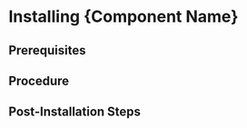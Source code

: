 # Installing {Component Name}

## Prerequisites

<!--Describe the prerequisites for installing your service (if there are some).-->

## Procedure

<!--Describe the installation steps in a logical sequence.-->

## Post-Installation Steps

<!--Describe any post-installation steps that you might need, including the initial setup of your monitors. Setting up monitors should also be part of your operations topic. However, please include this information here as well.-->

<!--For more information, see [Documentation Guidelines for Operator Documentation](https://wiki.one.int.sap/wiki/display/NDW/Documentation+Guidelines+for+Operator+Documentation#DocumentationGuidelinesforOperatorDocumentation-InstallationandUpdate)-->